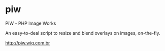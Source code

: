 piw
==

PIW - PHP Image Works

An easy-to-deal script to resize and blend overlays on images, on-the-fly.

http://piw.wiq.com.br